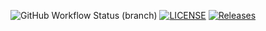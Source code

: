 ![GitHub Workflow Status (branch)](https://img.shields.io/github/actions/workflow/status/40582229/seMethods/main.yml?branch=master)
[![LICENSE](https://img.shields.io/github/license/40582229/sem.svg?style=flat-square)](https://github.com/40582229/sem/blob/master/LICENSE)
[![Releases](https://img.shields.io/github/release/40582229/sem/all.svg?style=flat-square)](https://github.com/40582229/sem/releases)
